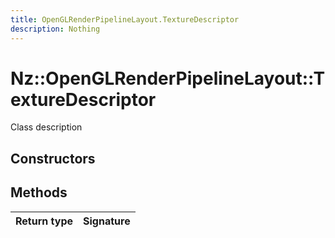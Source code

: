 ```yaml
---
title: OpenGLRenderPipelineLayout.TextureDescriptor
description: Nothing
---
```


# Nz::OpenGLRenderPipelineLayout::TextureDescriptor

Class description

## Constructors


## Methods

| Return type | Signature |
| ----------- | --------- |
